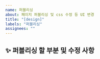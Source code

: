 ```yaml
---
name: 퍼블리싱
about: 페이지 퍼블리싱 및 css 수정 등 UI 변경
title: "[design]"
labels: "퍼블리싱"
assignees: ""
---
```


## ✨ 퍼블리싱 할 부분 및 수정 사항

<br>
